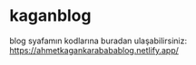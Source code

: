 # kaganblog

blog syafamın kodlarına buradan ulaşabilirsiniz:
https://ahmetkagankarababablog.netlify.app/
